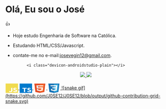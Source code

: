 # Olá, Eu sou o José
👍
* Hoje estudo Engenharia de Software na Católica.
* Estudando HTML/CSS/Javascript.
* contate-me no e-mail:josevegin12@gmail.com.


            <i class="devicon-androidstudio-plain"></i>
          
<div align="center">
  <a href="https://github.com/J0SE12">
  <img height="180em" src="https://github-readme-stats.vercel.app/api?username=J0SE12&show_icons=true&theme=dark&include_all_commits=true&count_private=true"/>
  <img height="180em" src="https://github-readme-stats.vercel.app/api/top-langs/?username=J0SE12&layout=compact&langs_count=7&theme=dark"/>
</div>
  
  <div style="display: inline_block"><br>
  <img align="center" alt="Rafa-Js" height="30" width="40" src="https://raw.githubusercontent.com/devicons/devicon/master/icons/javascript/javascript-plain.svg">
  <img align="center" alt="Rafa-Ts" height="30" width="40" src="https://raw.githubusercontent.com/devicons/devicon/master/icons/typescript/typescript-plain.svg">
  <img align="center" alt="Rafa-HTML" height="30" width="40" src="https://raw.githubusercontent.com/devicons/devicon/master/icons/html5/html5-original.svg">
  <img align="center" alt="Rafa-CSS" height="30" width="40" src="https://raw.githubusercontent.com/devicons/devicon/master/icons/css3/css3-original.svg"
  
</div>
![snake gif](https://github.com/J0SE12/J0SE12/blob/output/github-contribution-grid-snake.svg)
  
  ##
